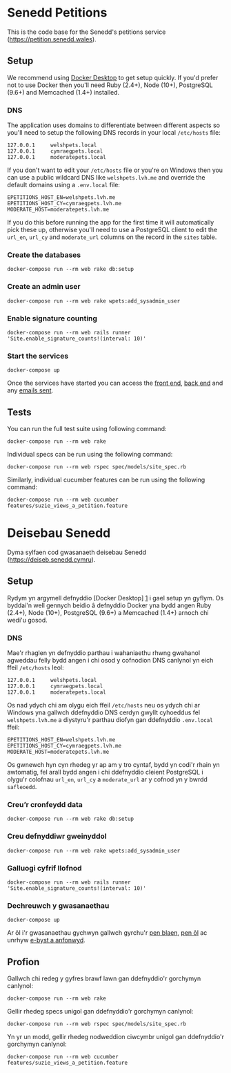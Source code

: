 # Senedd Petitions

This is the code base for the Senedd's petitions service (https://petition.senedd.wales).

## Setup

We recommend using [Docker Desktop][1] to get setup quickly. If you'd prefer not to use Docker then you'll need Ruby (2.4+), Node (10+), PostgreSQL (9.6+) and Memcached (1.4+) installed.

### DNS

The application uses domains to differentiate between different aspects so you'll need to setup the following DNS records in your local `/etc/hosts` file:

```
127.0.0.1     welshpets.local
127.0.0.1     cymraegpets.local
127.0.0.1     moderatepets.local
```

If you don't want to edit your `/etc/hosts` file or you're on Windows then you can use a public wildcard DNS like `welshpets.lvh.me` and override the default domains using a `.env.local` file:

```
EPETITIONS_HOST_EN=welshpets.lvh.me
EPETITIONS_HOST_CY=cymraegpets.lvh.me
MODERATE_HOST=moderatepets.lvh.me
```

If you do this before running the app for the first time it will automatically pick these up, otherwise you'll need to use a PostgreSQL client to edit the `url_en`, `url_cy` and `moderate_url` columns on the record in the `sites` table.

### Create the databases

```
docker-compose run --rm web rake db:setup
```

### Create an admin user

```
docker-compose run --rm web rake wpets:add_sysadmin_user
```

### Enable signature counting

```
docker-compose run --rm web rails runner 'Site.enable_signature_counts!(interval: 10)'
```

### Start the services

```
docker-compose up
```

Once the services have started you can access the [front end][2], [back end][3] and any [emails sent][4].

## Tests

You can run the full test suite using following command:

```
docker-compose run --rm web rake
```

Individual specs can be run using the following command:

```
docker-compose run --rm web rspec spec/models/site_spec.rb
```

Similarly, individual cucumber features can be run using the following command:

```
docker-compose run --rm web cucumber features/suzie_views_a_petition.feature
```

# Deisebau Senedd 

Dyma sylfaen cod gwasanaeth deisebau Senedd (https://deiseb.senedd.cymru).

## Setup

Rydym yn argymell defnyddio [Docker Desktop] [1] i gael setup yn gyflym. Os byddai'n well gennych beidio â defnyddio Docker yna bydd angen Ruby (2.4+), Node (10+), PostgreSQL (9.6+) a Memcached (1.4+) arnoch chi wedi'u gosod.

### DNS

Mae'r rhaglen yn defnyddio parthau i wahaniaethu rhwng gwahanol agweddau felly bydd angen i chi osod y cofnodion DNS canlynol yn eich ffeil `/etc/hosts` leol:

```
127.0.0.1     welshpets.local
127.0.0.1     cymraegpets.local
127.0.0.1     moderatepets.local
```

Os nad ydych chi am olygu eich ffeil `/etc/hosts` neu os ydych chi ar Windows yna gallwch ddefnyddio DNS cerdyn gwyllt cyhoeddus fel `welshpets.lvh.me` a diystyru'r parthau diofyn gan ddefnyddio `.env.local` ffeil:

```
EPETITIONS_HOST_EN=welshpets.lvh.me
EPETITIONS_HOST_CY=cymraegpets.lvh.me
MODERATE_HOST=moderatepets.lvh.me
```

Os gwnewch hyn cyn rhedeg yr ap am y tro cyntaf, bydd yn codi'r rhain yn awtomatig, fel arall bydd angen i chi ddefnyddio cleient PostgreSQL i olygu'r colofnau `url_en`, `url_cy` a `moderate_url` ar y cofnod yn y bwrdd `safleoedd`.

### Creu’r cronfeydd data

```
docker-compose run --rm web rake db:setup
```

### Creu defnyddiwr gweinyddol

```
docker-compose run --rm web rake wpets:add_sysadmin_user
```

### Galluogi cyfrif llofnod

```
docker-compose run --rm web rails runner 'Site.enable_signature_counts!(interval: 10)'
```

### Dechreuwch y gwasanaethau

```
docker-compose up
```

Ar ôl i'r gwasanaethau gychwyn gallwch gyrchu'r [pen blaen][2], [pen ôl][3] ac unrhyw [e-byst a anfonwyd][4].

## Profion

Gallwch chi redeg y gyfres brawf lawn gan ddefnyddio'r gorchymyn canlynol:

```
docker-compose run --rm web rake
```

Gellir rhedeg specs unigol gan ddefnyddio'r gorchymyn canlynol:

```
docker-compose run --rm web rspec spec/models/site_spec.rb
```

Yn yr un modd, gellir rhedeg nodweddion ciwcymbr unigol gan ddefnyddio'r gorchymyn canlynol:

```
docker-compose run --rm web cucumber features/suzie_views_a_petition.feature
```

[1]: https://www.docker.com/products/docker-desktop
[2]: http://localhost:3000/
[3]: http://localhost:3000/admin
[4]: http://localhost:1080/
